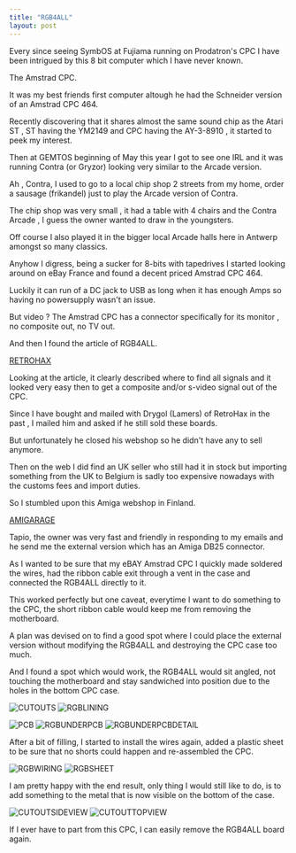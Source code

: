 ```yaml
---
title: "RGB4ALL"
layout: post
---
```


Every since seeing SymbOS at Fujiama running on Prodatron's CPC I have been intrigued by this 8 bit computer which I have never known.

The Amstrad CPC.

<!--more-->

It was my best friends first computer altough he had the
Schneider version of an Amstrad CPC 464.

Recently discovering that it shares almost the same sound chip as the Atari ST , ST having the YM2149 and CPC having the AY-3-8910 , it started to peek my interest.

Then at GEMTOS beginning of May this year I got to see
one IRL and it was running Contra (or Gryzor) looking very similar to the Arcade version.

Ah , Contra, I used to go to a local chip shop 2 streets
from my home, order a sausage (frikandel) just to play the Arcade version of Contra.

The chip shop was very small , it had a table with 4 chairs and the Contra Arcade , I guess the owner wanted
to draw in the youngsters.

Off course I also played it in the bigger local Arcade halls here in Antwerp amongst so many classics.

Anyhow I digress, being a sucker for 8-bits with tapedrives I started looking around on eBay France and found a decent priced Amstrad CPC 464.

Luckily it can run of a DC jack to USB as long when it has enough Amps so having no powersupply wasn't an issue.

But video ?
The Amstrad CPC has a connector specifically for its monitor , no composite out, no TV out.

And then I found the article of RGB4ALL.

[RETROHAX](https://retrohax.net/rgb4all-composite-and-s-video-module/)

Looking at the article, it clearly described where to find all signals and it looked very easy then to get
a composite and/or s-video signal out of the CPC.

Since I have bought and mailed with Drygol (Lamers) of RetroHax in the past , I mailed him and asked if he still sold these boards.

But unfortunately he closed his webshop so he didn't have any to sell anymore.

Then on the web I did find an UK seller who still had it in stock but importing something from the UK to Belgium is sadly too expensive nowadays with the customs fees and import duties.

So I stumbled upon this Amiga webshop in Finland.

[AMIGARAGE](http://www.amigarage.fi/)

Tapio, the owner was very fast and friendly in responding to my emails and he send me the external version which has an Amiga DB25 connector.

As I wanted to be sure that my eBAY Amstrad CPC I quickly made soldered the wires, had the ribbon cable exit through a vent in the case and connected the RGB4ALL directly to it.


This worked perfectly but one caveat, everytime I want to do something to the CPC, the short ribbon cable
would keep me from removing the motherboard.

A plan was devised on to find a good spot where I could place the external version without modifying the RGB4ALL and destroying the CPC case too much.

And I found a spot which would work, the RGB4ALL would sit angled, not touching the motherboard and stay sandwiched into position due to the holes in the bottom
CPC case.

![CUTOUTS](/assets/images/RGB4ALL/CUTOUTS.JPG)
![RGBLINING](/assets/images/RGB4ALL/RGBLINING.JPG)

![PCB](/assets/images/RGB4ALL/PCB.JPG)
![RGBUNDERPCB](/assets/images/RGB4ALL/RGBUNDERPCB.JPG)
![RGBUNDERPCBDETAIL](/assets/images/RGB4ALL/RGBUNDERPCBDETAIL.JPG)

After a bit of filling, I started to install the wires again, added a plastic sheet to be sure that no shorts
could happen and re-assembled the CPC.

![RGBWIRING](/assets/images/RGB4ALL/RGBWIRING.JPG)
![RGBSHEET](/assets/images/RGB4ALL/RGBSHEET.JPG)

I am pretty happy with the end result, only thing I would still like to do, is to add something to the metal that is now visible on the bottom of the case.

![CUTOUTSIDEVIEW](/assets/images/RGB4ALL/CUTOUTSIDEVIEW.JPG)
![CUTOUTTOPVIEW](/assets/images/RGB4ALL/CUTOUTTOPVIEW.JPG)

If I ever have to part from this CPC, I can easily remove the RGB4ALL board again.
